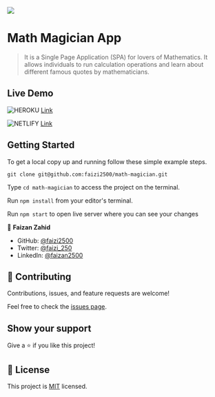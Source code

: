 ![](https://img.shields.io/badge/Microverse-blueviolet)

# Math Magician App

> It is a Single Page Application (SPA) for lovers of Mathematics. It allows individuals to run calculation operations and learn about different famous quotes by mathematicians. 

## Live Demo 

<img alt="HEROKU" src="https://img.shields.io/badge/Heroku-430098?style=for-the-badge&logo=heroku&logoColor=white" /> [Link](https://calculator-by-faizan.herokuapp.com/)

<img alt="NETLIFY" src="https://img.shields.io/badge/Netlify-00C7B7?style=for-the-badge&logo=netlify&logoColor=white" /> [Link](https://romantic-einstein-51bd25.netlify.app/)




## Getting Started

To get a local copy up and running follow these simple example steps.

`git clone git@github.com:faizi2500/math-magician.git`

Type `cd math-magician` to access the project on the terminal.

Run `npm install` from your editor's terminal.

Run `npm start` to open live server where you can see your changes

👤 **Faizan Zahid**

- GitHub: [@faizi2500 ](https://github.com/faizi2500)
- Twitter: [@faizi_250 ](https://twitter.com/Faizy_250)
- LinkedIn: [@faizan2500](www.linkedin.com/in/faizan2500)

## 🤝 Contributing

Contributions, issues, and feature requests are welcome!

Feel free to check the [issues page](../../issues/).

## Show your support

Give a ⭐️ if you like this project!

## 📝 License

This project is [MIT](./MIT.md) licensed.